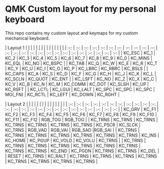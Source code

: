 # QMK Custom layout for my personal keyboard

This repo contains my custom layout and keymaps for my custom mechanical keyboard.

| Layout 1 | | | | | | | | | | | | | | |
| :-: | :-: | :-: | :-: | :-: | :-: | :-: | :-: | :-: | :-: | :-: | :-: | :-: | :-: | :-: | :-: | :-: | :-: | :-: | :-: | :-: | :-: | :-: | :-: | :-: |
| KC_ESC | KC_1 | KC_2 | KC_3 | KC_4 | KC_5 | KC_6 | KC_7 | KC_8 | KC_9 | KC_0 | KC_MINS | KC_EQL | KC_NO | KC_BSPC |
| KC_TAB | KC_Q | KC_W | KC_E | KC_R | KC_T | KC_Y | KC_U | KC_I | KC_O | KC_P | KC_LBRC | KC_RBRC | KC_BSLS |
| KC_CAPS | KC_A | KC_S | KC_D | KC_F | KC_G | KC_H | KC_J | KC_K | KC_L | KC_SCLN | KC_QUOT | KC_ENT |
| KC_LSFT | KC_NO | KC_Z | KC_X | KC_C | KC_V | KC_B | KC_N | KC_M | KC_COMM | KC_DOT | KC_SLSH | KC_UP | KC_RSFT |
| KC_LCTL | KC_LGUI | KC_LALT | KC_SPC | KC_SPC | KC_SPC | MO(_FN) | KC_RCTL | KC_LEFT | KC_DOWN | KC_RGHT |


| Layout 2 | | | | | | | | | | | | | | |
| :-: | :-: | :-: | :-: | :-: | :-: | :-: | :-: | :-: | :-: | :-: | :-: | :-: | :-: | :-: | :-: | :-: | :-: | :-: | :-: | :-: | :-: | :-: | :-: | :-: |
| KC_GRV | KC_F1 | KC_F2 | KC_F3 | KC_F4 | KC_F5 | KC_F6 | KC_F7 | KC_F8 | KC_F9 | KC_F10 | KC_F11 | KC_F12 | RGB_TOG | RGB_TOG |
| KC_TRNS | KC_TRNS | KC_TRNS | KC_TRNS | KC_TRNS | KC_TRNS | KC_TRNS | KC_PSCR | KC_SLCK | KC_TRNS | RGB_VAD | RGB_VAI | RGB_SAD |RGB_SAI |
| KC_TRNS | KC_TRNS | KC_TRNS | KC_TRNS | KC_TRNS | KC_TRNS | KC_TRNS | KC_INS | KC_HOME | KC_PGUP | KC_VOLD | KC_VOLU | KC_TRNS |
| KC_TRNS | KC_TRNS | KC_TRNS | KC_TRNS | KC_TRNS | KC_TRNS | KC_TRNS | KC_TRNS | KC_TRNS | KC_END | KC_PGDN | KC_TRNS | KC_TRNS | KC_DEL |
| RESET | KC_TRNS | KC_RALT | KC_TRNS | KC_TRNS | KC_TRNS | KC_TRNS | KC_TRNS | KC_TRNS | KC_TRNS | KC_TRNS |
